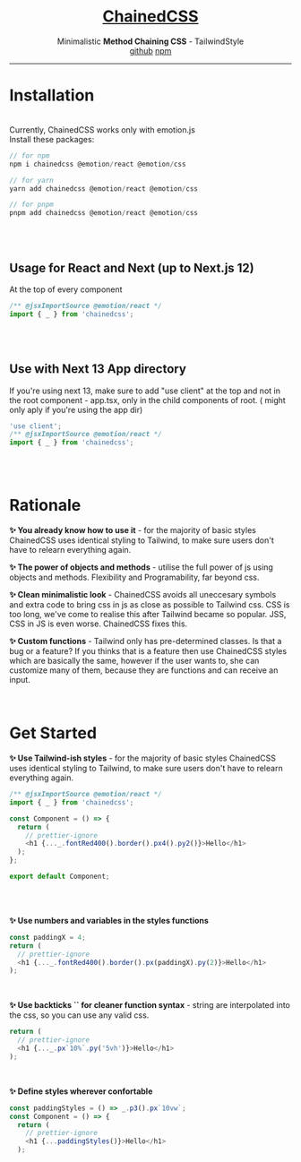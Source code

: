 <p align="center">
  <a href="https://github.com/adomasgaudi/Chainedcss" target="_blank">
    <h1 align="center">ChainedCSS</h1>
  </a>
</p>
<p align="center">
    Minimalistic <strong>Method Chaining CSS</strong> - TailwindStyle
<br/>
    <a href="https://github.com/adomasgaudi/Chainedcss">github</a>
    <a href="https://www.npmjs.com/package/chainedcss">npm</a>
</p>

---

# Installation

<br>
Currently, ChainedCSS works only with emotion.js
<br>
Install these packages:
<br>

```js
// for npm
npm i chainedcss @emotion/react @emotion/css

// for yarn
yarn add chainedcss @emotion/react @emotion/css

// for pnpm
pnpm add chainedcss @emotion/react @emotion/css
```

<br>
<br>

## Usage for React and Next (up to Next.js 12)

At the top of every component

```js
/** @jsxImportSource @emotion/react */
import { _ } from 'chainedcss';
```

<br>
<br>

## Use with Next 13 App directory

If you're using next 13, make sure to add "use client" at the top and not in the root component - app.tsx, only in the child components of root. ( might only aply if you're using the app dir)

```js
'use client';
/** @jsxImportSource @emotion/react */
import { _ } from 'chainedcss';
```

<br>
<br>

# Rationale

**✨ You already know how to use it** - for the majority of basic styles ChainedCSS uses identical styling to Tailwind, to make sure users don't have to relearn everything again.

**✨ The power of objects and methods** - utilise the full power of js using objects and methods. Flexibility and Programability, far beyond css.

**✨ Clean minimalistic look** - ChainedCSS avoids all uneccesary symbols and extra code to bring css in js as close as possible to Tailwind css. CSS is too long, we've come to realise this after Tailwind became so popular. JSS, CSS in JS is even worse. ChainedCSS fixes this.

**✨ Custom functions** - Tailwind only has pre-determined classes. Is that a bug or a feature? If you thinks that is a feature then use ChainedCSS styles which are basically the same, however if the user wants to, she can customize many of them, because they are functions and can receive an input.

<br>

# Get Started

**✨ Use Tailwind-ish styles** - for the majority of basic styles ChainedCSS uses identical styling to Tailwind, to make sure users don't have to relearn everything again.

```js
/** @jsxImportSource @emotion/react */
import { _ } from 'chainedcss';

const Component = () => {
  return (
    // prettier-ignore
    <h1 {..._.fontRed400().border().px4().py2()}>Hello</h1>
  );
};

export default Component;
```

<br>
<br>

**✨ Use numbers and variables in the styles functions**

```js
const paddingX = 4;
return (
  // prettier-ignore
  <h1 {..._.fontRed400().border().px(paddingX).py(2)}>Hello</h1>
);
```

<br>

**✨ Use backticks `` for cleaner function syntax** - string are interpolated into the css, so you can use any valid css.

```js
return (
  // prettier-ignore
  <h1 {..._.px`10%`.py('5vh')}>Hello</h1>
);
```

<br>

**✨ Define styles wherever confortable**

```js
const paddingStyles = () => _.p3().px`10vw`;
const Component = () => {
  return (
    // prettier-ignore
    <h1 {...paddingStyles()}>Hello</h1>
  );
```
